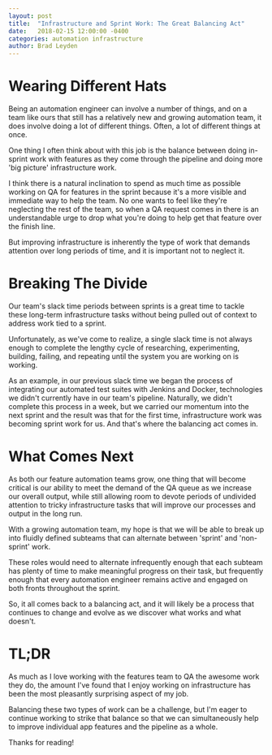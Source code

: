 ```yaml
---
layout: post
title:  "Infrastructure and Sprint Work: The Great Balancing Act"
date:   2018-02-15 12:00:00 -0400
categories: automation infrastructure
author: Brad Leyden
---
```

# Wearing Different Hats

Being an automation engineer can involve a number of things, and on a team like
ours that still has a relatively new and growing automation team, it does involve
doing a lot of different things. Often, a lot of different things at once.

One thing I often think about with this job is the balance between doing in-sprint
work with features as they come through the pipeline and doing more 'big picture'
infrastructure work.

I think there is a natural inclination to spend as much time
as possible working on QA for features in the sprint because it's a more visible
and immediate way to help the team. No one wants to feel like they're neglecting
the rest of the team, so when a QA request comes in there is an understandable
urge to drop what you're doing to help get that feature over the finish line.

But improving infrastructure is inherently the type of work that demands
attention over long periods of time, and it is important not to neglect it.

# Breaking The Divide

Our team's slack time periods between sprints is a great time to tackle these
long-term infrastructure tasks without being pulled out of context to address work
tied to a sprint.

Unfortunately, as we've come to realize, a single slack time is
not always enough to complete the lengthy cycle of researching, experimenting,
building, failing, and repeating until the system you are working on is working.

As an example, in our previous slack time we began the process of integrating
our automated test suites with Jenkins and Docker, technologies we didn't
currently have in our team's pipeline. Naturally, we didn't complete this process
in a week, but we carried our momentum into the next sprint and the result was
that for the first time, infrastructure work was becoming sprint work for us.
And that's where the balancing act comes in.

# What Comes Next

As both our feature automation teams grow, one thing that will become critical
is our ability to meet the demand of the QA queue as we increase our overall
output, while still allowing room to devote periods of undivided attention
to tricky infrastructure tasks that will improve our processes and output in the
long run.

With a growing automation team, my hope is that we will be able to break up into
fluidly defined subteams that can alternate between 'sprint' and 'non-sprint'
work.

These roles would need to alternate infrequently enough that each subteam
has plenty of time to make meaningful progress on their task, but frequently
enough that every automation engineer remains active and engaged on both fronts
throughout the sprint.

So, it all comes back to a balancing act, and it will likely be a process that
continues to change and evolve as we discover what works and what doesn't.

# TL;DR

As much as I love working with the features team to QA the awesome work they do,
the amount I've found that I enjoy working on infrastructure has been the most
pleasantly surprising aspect of my job.

Balancing these two types of work can be a challenge, but I'm eager to continue
working to strike that balance so that we can simultaneously help to improve
individual app features and the pipeline as a whole.

Thanks for reading!
